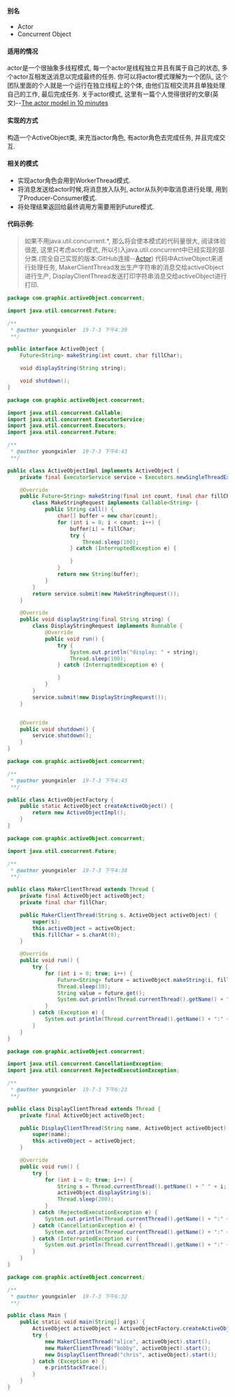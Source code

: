 #### 别名
- Actor
- Concurrent Object
#### 适用的情况
actor是一个很抽象多线程模式, 每一个actor是线程独立并且有属于自己的状态, 多个actor互相发送消息以完成最终的任务. 你可以将actor模式理解为一个团队, 这个团队里面的个人就是一个运行在独立线程上的个体, 由他们互相交流并且单独处理自己的工作, 最后完成任务.
关于actor模式, 这里有一篇个人觉得很好的文章(英文)--[The actor model in 10 minutes](https://www.brianstorti.com/the-actor-model/)
#### 实现的方式
构造一个ActiveObject类, 来充当actor角色, 有actor角色去完成任务, 并且完成交互.
#### 相关的模式
- 实现actor角色会用到WorkerThread模式.
- 将消息发送给actor时候,将消息放入队列, actor从队列中取消息进行处理, 用到了Producer-Consumer模式.
- 将处理结果返回给最终调用方需要用到Future模式.
#### 代码示例:
>如果不用java.util.concurrent.*, 那么将会使本模式的代码量很大, 阅读体验很差, 这里只考虑actor模式, 所以引入java.util.concurrent中已经实现的部分类.(完全自己实现的版本:GitHub连接--[Actor](https://github.com/youngxinler/JavaGrowthRoad/tree/master/MultiThread/src/com/graphic/activeObject))
>代码中ActiveObject来进行处理任务, MakerClientThread发出生产字符串的消息交给activeObject进行生产,
DisplayClientThread发送打印字符串消息交给activeObject进行打印.

```java
package com.graphic.activeObject.concurrent;

import java.util.concurrent.Future;

/**
 * @author youngxinler  19-7-3 下午4:39
 **/

public interface ActiveObject {
    Future<String> makeString(int count, char fillChar);

    void displayString(String string);

    void shutdown();
}
```

```java
package com.graphic.activeObject.concurrent;

import java.util.concurrent.Callable;
import java.util.concurrent.ExecutorService;
import java.util.concurrent.Executors;
import java.util.concurrent.Future;

/**
 * @author youngxinler  19-7-3 下午4:43
 **/

public class ActiveObjectImpl implements ActiveObject {
    private final ExecutorService service = Executors.newSingleThreadExecutor();

    @Override
    public Future<String> makeString(final int count, final char fillChar) {
        class MakeStringRequest implements Callable<String> {
            public String call() {
                char[] buffer = new char[count];
                for (int i = 0; i < count; i++) {
                    buffer[i] = fillChar;
                    try {
                        Thread.sleep(100);
                    } catch (InterruptedException e) {

                    }
                }
                return new String(buffer);
            }
        }
        return service.submit(new MakeStringRequest());
    }

    @Override
    public void displayString(final String string) {
        class DisplayStringRequest implements Runnable {
            @Override
            public void run() {
                try {
                    System.out.println("display: " + string);
                    Thread.sleep(100);
                } catch (InterruptedException e) {

                }
            }
        }
        service.submit(new DisplayStringRequest());
    }


    @Override
    public void shutdown() {
        service.shutdown();
    }
}
```
```java
package com.graphic.activeObject.concurrent;

/**
 * @author youngxinler  19-7-3 下午4:43
 **/

public class ActiveObjectFactory {
    public static ActiveObject createActiveObject() {
        return new ActiveObjectImpl();
    }
}
```
```java
package com.graphic.activeObject.concurrent;

import java.util.concurrent.Future;

/**
 * @author youngxinler  19-7-3 下午4:38
 **/

public class MakerClientThread extends Thread {
    private final ActiveObject activeObject;
    private final char fillChar;

    public MakerClientThread(String s, ActiveObject activeObject) {
        super(s);
        this.activeObject = activeObject;
        this.fillChar = s.charAt(0);
    }

    @Override
    public void run() {
        try {
            for (int i = 0; true; i++) {
                Future<String> future = activeObject.makeString(i, fillChar);
                Thread.sleep(10);
                String value = future.get();
                System.out.println(Thread.currentThread().getName() + ": value = " + value);
            }
        } catch (Exception e) {
            System.out.println(Thread.currentThread().getName() + ":" + e);
        }
    }
}
```
```java
package com.graphic.activeObject.concurrent;

import java.util.concurrent.CancellationException;
import java.util.concurrent.RejectedExecutionException;

/**
 * @author youngxinler  19-7-3 下午6:23
 **/

public class DisplayClientThread extends Thread {
    private final ActiveObject activeObject;

    public DisplayClientThread(String name, ActiveObject activeObject) {
        super(name);
        this.activeObject = activeObject;
    }

    @Override
    public void run() {
        try {
            for (int i = 0; true; i++) {
                String s = Thread.currentThread().getName() + " " + i;
                activeObject.displayString(s);
                Thread.sleep(200);
            }
        } catch (RejectedExecutionException e) {
            System.out.println(Thread.currentThread().getName() + ":" + e);
        } catch (CancellationException e) {
            System.out.println(Thread.currentThread().getName() + ":" + e);
        } catch (InterruptedException e) {
            System.out.println(Thread.currentThread().getName() + ":" + e);
        }
    }
}
```
```java
package com.graphic.activeObject.concurrent;

/**
 * @author youngxinler  19-7-3 下午6:32
 **/

public class Main {
    public static void main(String[] args) {
        ActiveObject activeObject = ActiveObjectFactory.createActiveObject();
        try {
            new MakerClientThread("alice", activeObject).start();
            new MakerClientThread("bobby", activeObject).start();
            new DisplayClientThread("chris", activeObject).start();
        } catch (Exception e) {
            e.printStackTrace();
        }
    }
}
```